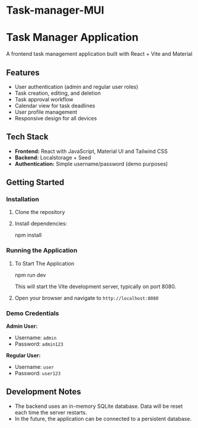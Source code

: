 # Task-manager-MUI

# Task Manager Application

A frontend task management application built with React + Vite and Material

## Features

* User authentication (admin and regular user roles)
* Task creation, editing, and deletion
* Task approval workflow
* Calendar view for task deadlines
* User profile management
* Responsive design for all devices

## Tech Stack

* **Frontend:** React with JavaScript, Material UI and Tailwind CSS
* **Backend:** Localstorage + Seed
* **Authentication:** Simple username/password (demo purposes)

## Getting Started

### Installation

1.  Clone the repository
2.  Install dependencies:

    npm install
   

### Running the Application

1. To Start The Application

    npm run dev


    This will start the Vite development server, typically on port 8080.
3.  Open your browser and navigate to `http://localhost:8080`

### Demo Credentials

**Admin User:**

* Username: `admin`
* Password: `admin123`

**Regular User:**

* Username: `user`
* Password: `user123`

## Development Notes

* The backend uses an in-memory SQLite database.  Data will be reset each time the server restarts.
* In the future, the application can be connected to a persistent database.
